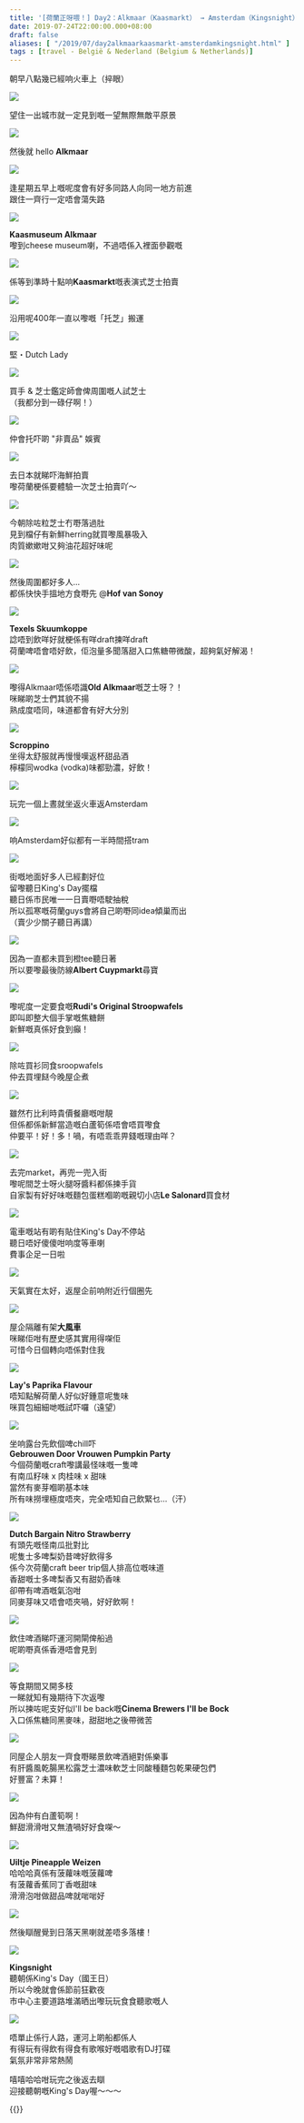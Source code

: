 ```yaml
---
title: '[荷蘭正呀喂！] Day2：Alkmaar（Kaasmarkt） → Amsterdam（Kingsnight）'
date: 2019-07-24T22:00:00.000+08:00
draft: false
aliases: [ "/2019/07/day2alkmaarkaasmarkt-amsterdamkingsnight.html" ]
tags : [travel - België & Nederland (Belgium & Netherlands)]
---
```


朝早八點幾已經响火車上（捽眼）  

![](/images/amsterdam2z1.jpg)

望住一出城市就一定見到嘅一望無際無敵平原景  

![](https://kq9mwg.ch.files.1drv.com/y4mSV557e1JHsLb_z7li_xnpLXTGElGCpVhokPRejaj8AEfqNDkOA3HFsVS-SvvvQiW67FyFOiUknQHlwkRdeXaR6t0_KgEA7x7_j46SsGO4rxB0QrqCf8IoU8Ol4Oun9U7_a32nNSgl6_DgrYmYdD0BzhmmGiQNT6KY8_zA0V1i7y8-3GSmKhhcg1eGqllfaep8EdHT1Zxs4sV6oDgZJ9kzQ?width=660&height=495&cropmode=none)

然後就 hello **Alkmaar**  

![](https://lv9mwg.ch.files.1drv.com/y4mT3dKWaNUMERzP-mxyQu4AJuC537-8Y87f_wUchvSWMTaNGfzF3CPYqU2fZ8vePpTr1JMfsr-T3cM09ZgUyr-zD8CHsWteW-8m0s-dP1KhGXNa512w8EX1IqoHVtZT2J-UkufNJi3clefFC5Nn8LnsisDS9Z0Ivr-MJJ9IrGRY1aXJpeJK8xWqEvCVlIyQ1W9HYgt_jXVYtjTlqcDBE2ZKA?width=660&height=495&cropmode=none)

逢星期五早上嘅呢度會有好多同路人向同一地方前進  
跟住一齊行一定唔會蕩失路  

![](https://np9mwg.ch.files.1drv.com/y4mmxniSvUzWn50iRqoQ22MciQqRThIzP99FKM3l2d0PUMfXwEaVXWi6zEPVJhs4DlhebGyfAmb6zfz9nafU-qUVWdLlEUQauo43VUN--7ibDy1EnBhXoKaVecR8wkUS5rsR9M30d0jniek1T0MkG4F4SlqqPT8dLPH5axaJS4_st7uMwYLmFPmpHPQA-bztBxZPdjdk5sXHB5Cc_z38IDBDg?width=495&height=660&cropmode=none)

**Kaasmuseum Alkmaar**  
嚟到cheese museum喇，不過唔係入裡面參觀嘅  

![](https://mq906a.ch.files.1drv.com/y4mFW_hyKBRcItoZ1Ds3mXa-N92g-B0lRver_mPoI0-udEx62TBv07dgEVSQHlx_ESJUXvrAP76TuF2SLwZlGfCDBpaQKQ2DKfZXGrwgstPDzLbWI5eQxdzyqp8uZUoMXnllYJe4RLJ3cbGh3tHQBupkZaEpSKe55xxmMLEZUWhc-k8pWqwcppRFIzSIU-_7rYlhHGI5faIlVO57M8h4-c_nA?width=660&height=495&cropmode=none)

係等到準時十點响**Kaasmarkt**嘅表演式芝士拍賣  

![](https://mp9frg.ch.files.1drv.com/y4mSM8XLOtaVKmfN04GOHrUVmw6dr9XDOcXMmrMPW8Xp7Nobdz_8b_dqaqr28OW_iYTnowEqHk0xFrdWOTblqY2GfHUuMZdiVBhL1sdxkPHJFUzFrE7xVXtkESmqQ8jvBjW9mXOm-628EloHGDLxhAj-OENryU5txqSSuVMDsu_FQr9XF-D4yTgwQOf-e1PUpliWxigyDQgxfq71SFUX4nYUA?width=660&height=495&cropmode=none)

沿用呢400年一直以嚟嘅「托芝」搬運  

![](https://np9frg.ch.files.1drv.com/y4mLR_gDgBwVEndLd0DwiHQjpCBJqw9DgUDQHbbOxKM8zl0hi25KTwojkfIDr7OVWzsR-B4CEFCP9ThG-3cfF8hd8-HBQEb0dSYEPxHKTKTNgGXjnICwGlYUlvhi3Si9JrqMqXGwbQ7_PPWxoE8mgRAfW0rNmdMsmHCjsVf29oEQuolmo--LX-2th-5JQ6yO6-lZu9lTiq0y6-8RuBoB61GPQ?width=660&height=495&cropmode=none)

堅・Dutch Lady  

![](https://kv9frg.ch.files.1drv.com/y4mSwwLZ_3itukMlcttQdzcMDgcBr5zJ4OnQccbA9PG85odak349kT-N_DA1NCJjR3KdEoPAvSobmlNveevdWm4mRYi904bZY0p8LpOa3ukDUJcN89Ueiz8ZeHjcbg5xMz9u7YvIf_DW1QgS1ifkY_HA-YDWxabsWT_gPuZD1fR7r3-Pz3l6B6RrARUTMA0ZqMeMVATQuO6Xt6mIXJipwt4Iw?width=660&height=495&cropmode=none)

買手 & 芝士鑑定師會俾周圍嘅人試芝士  
（我都分到一碌仔啊！）  

![](https://mqpq0q.ch.files.1drv.com/y4mxBsOCDCKiZ0MUziCI0MjGNA6p7Bh15KHqmYTh5PBvCo97Au5JrJu1ZdM_uruyOH_Zgm9uKrWnzxZMSdVgEqCMyuna-jOJe9-R5Rp2JDUFIasCQ0HeGxHjOwT7P4QkS-MaYMdtJEqJTdvlhs0ST1ItujdTd2G36e98rpRnFbTrdBGeFBYT8jC2ByRrfNw5PwAYzUqeoNLpGwrxbJnXBHADQ?width=660&height=495&cropmode=none)

仲會托吓啲 "非賣品" 娛賓  

![](https://kqpq0q.ch.files.1drv.com/y4m2OLXjbdZWVDe4Swwc0mjqv2tBHjKgPO8m33s0XnPAt8TE9tFZqelLMMxqyEF1VM4xBTaBcadfPh94N9O1-p1N0eT8t8hwWhB5gUiyr3MQY9rZ1UCGMaoWh_Omxb8hlKs1DZTdkdCG5WzgGuKjTFxTmtobQ2jLoh8TjUBhpL_FOcvTAvp14a5wPjQptwmmAalp1QmtS7mUagu-Eqm_tM-Tw?width=660&height=495&cropmode=none)

去日本就睇吓海鮮拍賣  
嚟荷蘭梗係要體驗一次芝士拍賣吖～  

![](https://kvpjig.ch.files.1drv.com/y4mHG3mj42ncrkQ33fo0qOKAXZ92HLPMiu7FQOVBOhyQ7vNPXdhC0stzCg_mDNz-NOEc0TplOtbfuPfgztJzhs79uYEDnGoXDQHqPlSFIKrFLew6Tm_YgI4S_CjlbgvM-LpdrS_Rng9KvpPs5N-szvEY2P-wKSUxjfwXF-PijTcI7FI34wcEShXxvne70aW5H83GpyM57VDqpvxEH3b3e-opw?width=660&height=495&cropmode=none)

今朝除咗粒芝士冇嘢落過肚  
見到檔仔有新鮮herring就買嚟風暴吸入  
肉質嫰嫰咁又夠油花超好味呢  

![](https://lvpjig.ch.files.1drv.com/y4mKpObluyigGOiLxbwWz7F4vZrgAqqS5UsZMxUrtnY0mtHfEnKj2vqabAxd8TFQUY_2TmsNvVF93JprnROTiZoB0oG4bnTS7857InkHcVFXm5PqFrvqncpFhz4kJ61LE9IwUhTP-6F9-oICUEeZin_Hx1r2TdBTpN41wFPAmERZ3Rh2gRomcmoDJzyFWpoPscvIpf2yNwtzBxAe3nM5SQ-Ng?width=660&height=495&cropmode=none)

然後周圍都好多人...  
都係快快手搵地方食嘢先 @**Hof van Sonoy**  

![](https://mqpjig.ch.files.1drv.com/y4mRlj3H7Z-NmKhSuIfWHvnrF9hBGGcgPyj65Yi0HMZf-M2A1ff2F_mWtWjG74FxA-WvH3Oz1n0isbOF0XWABqty1tCOc5P1ZR9WPD3PDieo4fDVnhcf5s-H2SYA56TzhNaQ9zsQt7xU-JkwwlAFWcSFWBTQkqGGeAbb5Cn75MKCCe1I9xWwyWBzN9yXJXCU-7ycGpY6h5i1DKm5N0p2ALqwQ?width=495&height=660&cropmode=none)

**Texels Skuumkoppe**  
諗唔到飲咩好就梗係有咩draft揀咩draft  
荷蘭啤唔會唔好飲，佢泡量多聞落甜入口焦糖帶微酸，超夠氣好解渴！  

![](https://kv8ifg.ch.files.1drv.com/y4mgV3LccATzaldaWhUeAdrck3tiGDo1EckOlBsMTzCIsWB1ttmoy6hzZNkOQxb-GXSTxi2gyhxe6eEse0-anNztCIucmWC6ggxE6OO71e9g5_pOB8-PZodKv1VDVEO7jq0p-POW0we7ZxGk-GSUy9P-AxS2n_Eb3i8a4-wecWsSY-_PTl1enfS7sf3rfAGN4XA6SoOTlweaHaG8wN625EJRw?width=660&height=495&cropmode=none)

嚟得Alkmaar唔係唔識**Old Alkmaar**嘅芝士呀？！  
咪睇啲芝士們其貌不揚  
熟成度唔同，味道都會有好大分別  

![](https://nf8ifg.ch.files.1drv.com/y4mKeG1VUYRUuVYApNaoLXEUqPnLFGX8_t4N2C7HfGuYA0xgefkrtm_0sdeb7m5rKQAYtau_Os8PQXsnlqem1NPVRy8uiNFst0_Z_JH8_7tbFqcu68KyvVvW_Okd2LwbLToIP7FP2DzwLVKQpIY2_2bIBeAkvDe-Jmg0Qtkp8Twipj4T2L6chAlziTKt0_srHEDeQETC7a5qxyhr6S-ck4dLg?width=495&height=660&cropmode=none)

**Scroppino**  
坐得太舒服就再慢慢嘆返杯甜品酒  
檸檬同wodka (vodka)味都勁濃，好飲！  

![](https://mfqzcw.ch.files.1drv.com/y4mqzhJjBte9fBSdsasvPhA_ryFstyDiBDY6h3cYl7V1YtcBHcEe4TmZH6ZkuVupJ9chFxZ6zblFVu4P7TZZOZao24So_ddeCv3FyANRiwHDnKvUuEffFECfZrB1IdY9A1ir4qBa-vLRGqx47WVwFOW5yzXW6y_vi4ZDHiKsFDXNyGKv4yxntos6sSdsbUnFhf__7stXiSO-wCMIJMVTFi_Tw?width=660&height=495&cropmode=none)

玩完一個上晝就坐返火車返Amsterdam  

![](https://mpqzcw.ch.files.1drv.com/y4m2oBB7ZAF8rg4-c-WP5HOZu6YQLHIC9sxxyQoklXrX1hDaSubI-HusfpE7feWQOl-PKyQi60C74dHNQpW1RQmmsPlNQMcKDn5ri-X87nmIA7Z5Jw0pnMZbmosxnKB1bBpQukr5mZ2AbP13Rz0Et7wE-KPK9o_Y3cse0zjxhnOP-3HN1io521La5ltdW8g9tPDoVcle7YL4WqFdHKAloiZMA?width=660&height=495&cropmode=none)

响Amsterdam好似都有一半時間搭tram  

![](https://npqzcw.ch.files.1drv.com/y4mjrfLE_KrKJPXQxdYYcw4nTINrlBd5EpKOXZysPOdJpFKrv1cCJLmeEcJc8JPIPv_SS5lDjfht1WFbp8qevDwv-Y_gfWOZpXOvHl6JJYH3BlLYX2z3veoWBnhaGmckV3qApJvpPIL1hj44rxN87Q3vofGjoFA3Xp6wozWIJRppXv_69QJASQihSv4g487qFp8NcRI8WBh6tNV-RpvI6nsTQ?width=660&height=495&cropmode=none)

街嘅地面好多人已經劃好位  
留嚟聽日King's Day擺檔  
聽日係市民唯一一日賣嘢唔駛抽稅  
所以孤寒嘅荷蘭guys會將自己啲嘢同idea傾巢而出  
（賣少少關子聽日再講）  

![](https://mvqzcw.ch.files.1drv.com/y4mUt1mdeWwGKJbP_fC3-6hfyRiagk-TRmx-pU7BMcD5fnqvrraQhyUK3eULysSdYFS2PrEbY-FZeNBg5ZDUsGxzA8o0qG4B2cXCnWH2lBg6u6oWfndPHoVUgeJzx4JSXm-7-_G91EBwADF6rpmMSjkGMCnZ4YQcnJ6NgDEnfKCs3-_5gB5M0mgAd87Kmmqt__K7lc1kULjZ-m_PWGk7D-aew?width=660&height=495&cropmode=none)

因為一直都未買到橙tee聽日著  
所以要嚟最後防線**Albert Cuypmarkt**尋寶  

![](https://mp8pqw.ch.files.1drv.com/y4mnVcKoDET7DPGpVwQhHcPfG-Ay2UdDlFikcVHfl47Z2mQPtP2_qfv4pBIog-eNS6jCcedyrvbK0XKcCfQR89LGPwN5PRa2Wc4fqOdzHnfJSbVAok2SD8fFeLbQEVcTeOY5yHYjpRgahq47LwPtP3Q1Q23P8GHAl90igYur7-RxA1X57Fe-0PHLPHHgqPHxOxiyUN-14SeoXWdlXige9V3hQ?width=660&height=495&cropmode=none)

嚟呢度一定要食嘅**Rudi's Original Stroopwafels**  
即叫即整大個手掌嘅焦糖餅  
新鮮嘅真係好食到癲！  

![](https://np8pqw.ch.files.1drv.com/y4mEW3hTiYrSO_Hz1A1KyH-5mkGXxHq2DunccGVNMIYvn-XaNAmnlfo61eyp5VHp3NSn8TO_oaNCPSraI97xKQHBd51loPjW637kMPWdSMqgeUEyRlxtZnB4v-XLlGVwKNeQ0hw0GtZCwEJk1n29naffJTjPDQ3cSo5dGjdPxnMORXyU7b_qP5JmdUeigto4r1zxGmCZ4apw3xD5YFveIe_hA?width=660&height=495&cropmode=none)

除咗買衫同食sroopwafels  
仲去買埋餸今晚屋企煮  

![](https://mf8pqw.ch.files.1drv.com/y4mMUdzQzkQFNEnNgonFbh42_eBwv2S6BxyhepiseyvpvxFjQdnfKfeMHRygS0wviIYCg5d-VPxaKwiuCDKjgmMIZ7t_oy1348BGfaxtY8Fo1gUNskMfnWiSuYLpJYpubNoZACGfyY8gzLo5N9oxftYACJA9YYzVlP8K6Rqth1MIia4xxq7aSfniCogeyPW2_952X7qr3vNYBMHZsvLyQlyJA?width=660&height=495&cropmode=none)

雖然冇比利時貴價餐廳嘅咁靚  
但係都係新鮮當造嘅白蘆筍係唔會唔買嚟食  
仲要平！好！多！喎，有唔乖乖畀錢嘅理由咩？  

![](https://mv8pqw.ch.files.1drv.com/y4ms-S7VaF4cbEr2H-NG7nj-4P8Nz7qL0elfcX-2FBrKS2K-YdrmbLrv39bMfm0C8n0Kti7U9SlDaP9wjWXAmWoZvk6M5oP0aBAoXFemkLsuVD8VDW6KwRRx8qEyBzYmfxW7mqMAoEGD0JK7RdfmdyiOfh8jj0mfqYifH-R_Q6OFAywtqVPjda9DDvIlVmRgQfEIzDoiYOqpQ5Q0m63cSxOEg?width=660&height=495&cropmode=none)

去完market，再兜一兜入街  
嚟呢間芝士呀火腿呀醬料都係揀手貨  
自家製有好好味嘅麵包蛋糕嗰啲嘅親切小店**Le Salonard**買食材  

![](https://mkzhqa.ch.files.1drv.com/y4mptrK9aZpPfq2Osj8RdwAvXZBbdvMhAeH21tZ-5gg1TGK4XmM9OEkAH652w10aoqWxEolD4GNKCEXGwXC4P5HKzdDuJerC-cvLoxpXKcGVIWyRDPoikigats6EbmVERICyMDnsW9H4jKn_mn0TQydDIGRM1r2hbzqAMRVj_muC5JY5ndzJVClGr3ieNL0Q6r63dMO8RVetZnZMxaILnxzNg?width=495&height=660&cropmode=none)

電車嘅站有啲有貼住King's Day不停站  
聽日唔好傻傻咁响度等車喇  
費事企足一日啦  

![](https://nkzhqa.ch.files.1drv.com/y4m-RisC7cNPLQen9MnROLcVKXne8G1cp8bE96LysPX903DZrrpSACfeEe0BdK2-6mToPbscSGkxoZ_WAFpNj9TpNxc1WMzCPIG_l5BFAWsERTXPvXa3eI4X-8p77YhqmyHZb1pi2nUOGffnaFHZvNXtiUgmkd350SgJ3-kS4zVwYoA05SgFU-FfIXD_ZePnQ2JoHaa0zKsq-Pe5uU3WKQ_gQ?width=660&height=495&cropmode=none)

天氣實在太好，返屋企前响附近行個圈先  

![](https://muzhqa.ch.files.1drv.com/y4mezEMmxPjOgOBhhI58y4hDnEsncRxAxFU6ezBsl76siFj3yUSzs3XkGUwSMDWVsDaRUndzoKLQDscJMkLfpoNCL-bjJKIizGMc60od5znRb4bkwBg2TMqUg_r0i_x9ihaSHEpmY4wNRECFHD78wn8f0IQndpYGL5ICiDuVatDO6rm3CnDci3vHg-TjfsqcV079WeO7D0RERqJFu-BuPzJlg?width=660&height=495&cropmode=none)

屋企隔離有架**大風車**  
咪睇佢咁有歷史感其實用得㗎佢  
可惜今日個轉向唔係對住我  

![](https://muashw.ch.files.1drv.com/y4mrdUVstQ34qC3_SKlFpErLTYmf7nJSAqvBx8JoxcoOSLjlX1E-j_XD7c-FQCHDFEvovb8semBzvGJBPEdjgLOVeAPeuoJNPsIgDrWUVqvoEIqEm_kqaD9rAmBDD8QwEYY2_fi-l3XZmfQJTSpDXJyyCtURZrX_xI8KyGQldmRZN_Y1DbDZ9MLQn4ffZu292JsJsfFO1B9ncGZXMdtCEz8fA?width=495&height=660&cropmode=none)

**Lay's Paprika Flavour**  
唔知點解荷蘭人好似好鍾意呢隻味  
咪買包細細哋嘅試吓囉（遠望）  

![](https://ouzhqa.ch.files.1drv.com/y4mM7bmDZ9qDDt5sXdGFkqIV5yKmY6EDO0ZYzbyDmcIiVMh0H-2UmuDXYoOKRQTLGjhl5f8rtQAFcmAHtmGb6gbzOzpasSeJSqB3CutB_ODOjVAalU8WRUJiuAlXWo1V6cBQ6ndY76YNUrgxARKrv4AbNilQBe4QHjFf2gt1NQuuxHrJP_rAlu1xzvaLhMvtXmdujouO-BwC-89x5HsXtA8KQ?width=495&height=660&cropmode=none)

坐响露台先飲個啤chill吓  
**Gebrouwen Door Vrouwen Pumpkin Party**  
今個荷蘭嘅craft嚟講最怪味嘅一隻啤  
有南瓜籽味 x 肉桂味 x 甜味  
當然有麥芽嗰啲基本味  
所有味撈埋極度唔夾，完全唔知自己飲緊乜...（汗）  

![](https://oeashw.ch.files.1drv.com/y4miJqSwfyV2fJMa9q4U7-5hmA9jjFzdW5Bf_vitc62gmspS9AyjScrCi57xQuJDxiOaLpL3FQzMgTY0DKl60K0Uq0d7y58wtJ0O07SGA75el-CpWD86lNp_gyZgCL4ezyNWIYTrX-lu_8APuh87c6HJuFmgZJkaY0P2bh5osRR3ap_L-dbqbMUyiNDlUOyXm4kTrrZ6VG3dbsfX-34ipP-9g?width=495&height=660&cropmode=none)

**Dutch Bargain Nitro Strawberry**  
有頭先嘅怪南瓜批對比  
呢隻士多啤梨奶昔啤好飲得多  
係今次荷蘭craft beer trip個人排高位嘅味道  
香甜嘅士多啤梨香又有甜奶香味  
卻帶有啤酒嘅氣泡咁  
同麥芽味又唔會唔夾喎，好好飲啊！  

![](https://mkzvig.ch.files.1drv.com/y4moE2XaKtFpO9-Y-kaQnJbbuGzU6RPEmseZPIYsYGqmBGLreEhvjx6cTF1j86jyOVDBzvK9SQps6qcpDNKq0u78miaV9Rhr0zBFolo7iBH4Xrnbjokwf9bnNVsLUIUfCxm6ejUgtnK-40YN411V7EKqpW6qazwDJqEEWcemgP5fxxn4ut_5i-a7QUp67DJPMcyrfUHpgZnjO1TJgo8-qpLyw?width=660&height=495&cropmode=none)

飲住啤酒睇吓運河開閘俾船過  
呢啲嘢真係香港唔會見到  

![](https://okzvig.ch.files.1drv.com/y4mNoCUYnaxmqypbuJY1083K2cWWEdxjRQ_2idrUTIh6rXvIVY6POWV1wTlMo4HTZHwVPqAsi-RceiPtSg-I3iHbc76g1EJavh9HYDyV5ijPCa4_yD3urU6kDlrS9Ayv_5Wokpc5Hfl9s1MkC3sHgwXL-VTG7lup19UJKfpSLksX3cAdaH9hJx1UuGbW3wrynSNwIw5nrKmlZ01vzCA-pEl2A?width=495&height=660&cropmode=none)

等食期間又開多枝  
一睇就知有幾期待下次返嚟  
所以揀咗呢支好似I'll be back嘅**Cinema Brewers I'll be Bock**  
入口係焦糖同黑麥味，甜甜地之後帶微苦  

![](https://o0zvig.ch.files.1drv.com/y4medlHxO6oy_EoKiqMhPVPDprE-azaIDecPgYlhljWXBYBZ41_uAK-bvQKgcn4MQyUTOzERZQ_nH8A9pUHmIW-teIW_uNE1nxGZSJT5dx7THsbW1Xtxznqd9UqyJhyHsqOFR1OHYEYtYnwMsDVlUx6JvmzvaqJ8iLYV2vzaZdooiz8RiwKaWnnZMXc4QzFL67iokEVzJwOrFKTu3jeMYA1iw?width=660&height=495&cropmode=none)

同屋企人朋友一齊食嘢睇景飲啤酒絕對係樂事  
有肝醬風乾腸黑松露芝士濃味軟芝士同酸種麵包乾果硬包們  
好豐富？未算！  

![](https://mka6fq.ch.files.1drv.com/y4mR8ymsA1pWN6STayVmRIfkFA-x7nZwgFpvelUtkfgT8c33o410IqjJrlsQ2AGqir29iLulxPD0s_ofJRJGnqPcuaqNGRwm_2TCS1fA9tbq6zWt6ewxoJWcYpAQLiwEMdzRtpsEO6uHnNnOtmbtN1AZnpYQhucAy7zDWyMREG_dXJ6Rp5tghsz1vjDQm_HYNv33tqy6HAgz63D81s3UXJ2Qw?width=660&height=495&cropmode=none)

因為仲有白蘆筍啊！  
鮮甜滑滑咁又無渣喎好好食㗎～  

![](https://mua6fq.ch.files.1drv.com/y4mFigNatdPFXQlj_w_aaVErmpWP2kGivzjc97V7IseD2iBJ5xZrLTwSAYgviHjQhFmBAmstWlc_7FngxeLRlypX1jV7L8BH-CB4rbqgJJ1I70LBVwNj4mTR7-tnyjd-X9FQoya6ayN2SI1xg5Zq0TsUtwYNAW0IMuwzvTDXavK6o5soaaTLZPlrWCJU6BKQFsC_Xd1x3CLdhP2VVybtEMYRA?width=495&height=660&cropmode=none)

**Uiltje Pineapple Weizen**  
哈哈哈真係有菠蘿味嘅菠蘿啤  
有菠蘿香蕉同丁香嘅甜味  
滑滑泡咁做甜品啤就啱啱好  

![](https://oea6fq.ch.files.1drv.com/y4mTrbmqB86ApeylBfGSvPOaJ7p3TvM0AOWd2fLe9mDzmJxVj93gAWsgkvbIbTgWSmHb06kEv_CbuhhwXKoMqIL7HdVtaFMI_ujLxquapa4QHrsY7Ce-QXjYN9-M-IlmHSV5rc_aBd6jJ_s72aNTL_nLZK2oejBJdxKkRHvr3Hxfvg7vMqyh47xVOeDlJmtTc0UNT-3RWkzomI8-askYgyFTA?width=660&height=495&cropmode=none)

然後瞓醒覺到日落天黑喇就差唔多落樓！  

![](https://nua6fq.ch.files.1drv.com/y4malVW-wD5rCsfgZr2_5223SqWAkluQ-CYxbbaKBKceEOfEnoja7GSpwbE77-3rVANWReycLD7V2u8nMHp4KZ_zH9hhh1-AOb0dBI2PBnDU6yrnuUEFYf7qAbHJXhRdkUFQLCTkYmXJAa2PJMsJLybdjqeWWisL1BoJrlT_rWMWciOZ2ibUfbdZQuSmWI-cO1f3HYEBEgFZPYUs0ILTSyiXw?width=660&height=495&cropmode=none)

**Kingsnight**  
聽朝係King's Day（國王日）  
所以今晚就會係節前狂歡夜  
市中心主要道路堆滿晒出嚟玩玩食食聽歌嘅人  

![](https://pea6fq.ch.files.1drv.com/y4mWqPLGiB6FiQYUf-5W0ahaUYCwZ6A7KdbLdG1qeOt3oYMgJmyEnWiRhjQw06V8Ist9NV38pemOieyPRVx67Fq1EKJLQ19CuRzg_SP5P3RltTETgG5Ln36y1gGUj-f8ktXtzxup4O7s25mY_46kxGW11s2WJp2cs1jriFP28tUBXrZXte25rZoUhljj3cfrQqzwo7iPel25Q1A_KFYfpANQw?width=660&height=495&cropmode=none)

唔單止係行人路，運河上啲船都係人  
有得玩有得飲有得食有歌喉好嘅唱歌有DJ打碟  
氣氛非常非常熱鬧  
  
  
嘻嘻哈哈咁玩完之後返去瞓  
迎接聽朝嘅King's Day喔～～～  
  
  

{{<amsterdam>}}  

